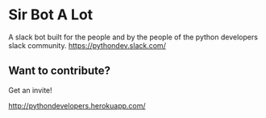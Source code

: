 # Sir Bot A Lot

A slack bot built for the people and by the people of the python developers slack community. https://pythondev.slack.com/

## Want to contribute?

Get an invite! 

http://pythondevelopers.herokuapp.com/
